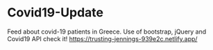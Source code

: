 # Covid19-Update
Feed about covid-19 patients in Greece. Use of bootstrap, jQuery and Covid19 API
check it! https://trusting-jennings-939e2c.netlify.app/
